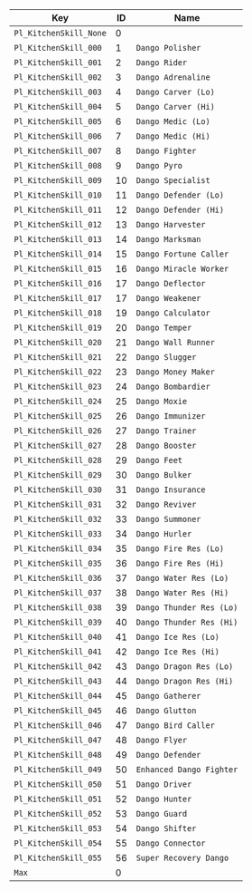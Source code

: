 **Key** | **ID** | **Name**
------- | --------- | --------
`Pl_KitchenSkill_None` |  0 | ` `
`Pl_KitchenSkill_000`  |  1 | `Dango Polisher`
`Pl_KitchenSkill_001`  |  2 | `Dango Rider`
`Pl_KitchenSkill_002`  |  3 | `Dango Adrenaline`
`Pl_KitchenSkill_003`  |  4 | `Dango Carver (Lo)`
`Pl_KitchenSkill_004`  |  5 | `Dango Carver (Hi)`
`Pl_KitchenSkill_005`  |  6 | `Dango Medic (Lo)`
`Pl_KitchenSkill_006`  |  7 | `Dango Medic (Hi)`
`Pl_KitchenSkill_007`  |  8 | `Dango Fighter`
`Pl_KitchenSkill_008`  |  9 | `Dango Pyro`
`Pl_KitchenSkill_009`  | 10 | `Dango Specialist`
`Pl_KitchenSkill_010`  | 11 | `Dango Defender (Lo)`
`Pl_KitchenSkill_011`  | 12 | `Dango Defender (Hi)`
`Pl_KitchenSkill_012`  | 13 | `Dango Harvester`
`Pl_KitchenSkill_013`  | 14 | `Dango Marksman`
`Pl_KitchenSkill_014`  | 15 | `Dango Fortune Caller`
`Pl_KitchenSkill_015`  | 16 | `Dango Miracle Worker`
`Pl_KitchenSkill_016`  | 17 | `Dango Deflector`
`Pl_KitchenSkill_017`  | 17 | `Dango Weakener`
`Pl_KitchenSkill_018`  | 19 | `Dango Calculator`
`Pl_KitchenSkill_019`  | 20 | `Dango Temper`
`Pl_KitchenSkill_020`  | 21 | `Dango Wall Runner`
`Pl_KitchenSkill_021`  | 22 | `Dango Slugger`
`Pl_KitchenSkill_022`  | 23 | `Dango Money Maker`
`Pl_KitchenSkill_023`  | 24 | `Dango Bombardier`
`Pl_KitchenSkill_024`  | 25 | `Dango Moxie`
`Pl_KitchenSkill_025`  | 26 | `Dango Immunizer`
`Pl_KitchenSkill_026`  | 27 | `Dango Trainer`
`Pl_KitchenSkill_027`  | 28 | `Dango Booster`
`Pl_KitchenSkill_028`  | 29 | `Dango Feet`
`Pl_KitchenSkill_029`  | 30 | `Dango Bulker`
`Pl_KitchenSkill_030`  | 31 | `Dango Insurance`
`Pl_KitchenSkill_031`  | 32 | `Dango Reviver`
`Pl_KitchenSkill_032`  | 33 | `Dango Summoner`
`Pl_KitchenSkill_033`  | 34 | `Dango Hurler`
`Pl_KitchenSkill_034`  | 35 | `Dango Fire Res (Lo)`
`Pl_KitchenSkill_035`  | 36 | `Dango Fire Res (Hi)`
`Pl_KitchenSkill_036`  | 37 | `Dango Water Res (Lo)`
`Pl_KitchenSkill_037`  | 38 | `Dango Water Res (Hi)`
`Pl_KitchenSkill_038`  | 39 | `Dango Thunder Res (Lo)`
`Pl_KitchenSkill_039`  | 40 | `Dango Thunder Res (Hi)`
`Pl_KitchenSkill_040`  | 41 | `Dango Ice Res (Lo)`
`Pl_KitchenSkill_041`  | 42 | `Dango Ice Res (Hi)`
`Pl_KitchenSkill_042`  | 43 | `Dango Dragon Res (Lo)`
`Pl_KitchenSkill_043`  | 44 | `Dango Dragon Res (Hi)`
`Pl_KitchenSkill_044`  | 45 | `Dango Gatherer`
`Pl_KitchenSkill_045`  | 46 | `Dango Glutton`
`Pl_KitchenSkill_046`  | 47 | `Dango Bird Caller`
`Pl_KitchenSkill_047`  | 48 | `Dango Flyer`
`Pl_KitchenSkill_048`  | 49 | `Dango Defender`
`Pl_KitchenSkill_049`  | 50 | `Enhanced Dango Fighter`
`Pl_KitchenSkill_050`  | 51 | `Dango Driver`
`Pl_KitchenSkill_051`  | 52 | `Dango Hunter`
`Pl_KitchenSkill_052`  | 53 | `Dango Guard`
`Pl_KitchenSkill_053`  | 54 | `Dango Shifter`
`Pl_KitchenSkill_054`  | 55 | `Dango Connector`
`Pl_KitchenSkill_055`  | 56 | `Super Recovery Dango`
`Max`                  |  0 | ` `

